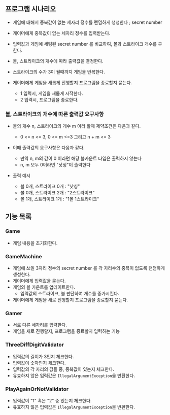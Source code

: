 ## 프로그램 시나리오

- 게임에 대해서 중복값이 없는 세자리 정수를 랜덤하게 생성한다 ; secret number
- 게이머에게 중복값이 없는 세자리 정수를 입력받는다.

- 입력값과 게임에 세팅된 secret number 를 비교하여, 볼과 스트라이크 개수를 구한다.
- 볼, 스트라이크의 개수에 따라 출력값을 결정한다.
      
- 스트라이크의 수가 3이 될때까지 게임을 반복한다.

- 게이머에게 게임을 새롭게 진행할지 프로그램을 종료할지 묻는다.
  - 1 입력시, 게임을 새롭게 시작한다.
  - 2 입력시, 프로그램을 종료한다.
  
### 볼, 스트라이크의 개수에 따른 출력값 요구사항

- 볼의 개수 n, 스트라이크의 개수 m 이라 할때 제약조건은 다음과 같다.
    - 0 <= n <= 3, 0 <= m <=3 그리고 n + m <= 3
- 이때 출력값의 요구사항은 다음과 같다.
  - 만약 n, m의 값이 0 이라면 해당 볼카운트 타입은 출력하지 않는다
  - n, m 모두 0이라면 "낫싱"이 출력한다

- 출력 예시
    - 볼 0개, 스트라이크 0개 : "낫싱"
    - 볼 0개, 스트라이크 2개 : "2스트라이크"
    - 볼 1개, 스트라이크 1개 : "1볼 1스트라이크"
  
## 기능 목록

### Game

- 게임 내용을 초기화한다.

### GameMachine

- 게임에 쓰일 3자리 정수의 secret number 를 각 자리수의 중복이 없도록 랜덤하게 생성한다.
- 게이머에게 입력값을 묻는다.
- 게임의 볼 카운트를 업데이트한다.
  - 입력값의 스트라이크, 볼 판단하여 개수를 증가시킨다.
- 게이머에게 게임을 새로 진행할지 프로그램을 종료할지 묻는다.

### Gamer

- 서로 다른 세자리를 입력한다.
- 게임을 새로 진행할지, 프로그램을 종료할지 입력하는 기능

### ThreeDiffDigitValidator

- 입력값의 길이가 3인지 체크한다.
- 입력값이 숫자인지 체크한다.
- 입력값의 각 자리의 값들 중, 중복값이 있는지 체크한다.
- 유효하지 않은 입력값은 `IllegalArgumentException`을 반환한다.

### PlayAgainOrNotValidator

- 입력값이 "1" 혹은 "2" 중 있는지 체크한다.
- 유효하지 않은 입력값은 `IllegalArgumentException`을 반환한다.
